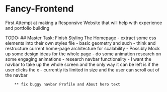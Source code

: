 # Fancy-Frontend
First Attempt at making a Responsive Website that will help with experience and portfolio building

TODO: 
    ## Master Task: Finish Styling The Homepage
        - extract some css elements into their own styles file
            - basic geometry and such
        - think and restructure current home-page architecture for scalability
        - Possibly Mock up some design ideas for the whole page
        - do some animation research on some engaging animations
        - research navbar functionality
            - I want the navbar to take up the whole screen and the only way it can be left is if the user clicks the x
                - currently its limited in size and the user can scroll out of the navbar

        ** fix buggy navbar Profile and About hero text
                


